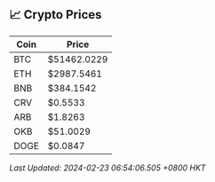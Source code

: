 ## 📈 Crypto Prices

| Coin | Price |
| ---- | ----- |
| BTC | $51462.0229 |
| ETH | $2987.5461 |
| BNB | $384.1542 |
| CRV | $0.5533 |
| ARB | $1.8263 |
| OKB | $51.0029 |
| DOGE | $0.0847 |

_Last Updated: 2024-02-23 06:54:06.505 +0800 HKT_